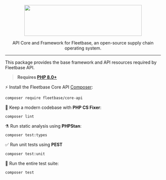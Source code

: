 <p align="center">
    <p align="center">
        <img src="https://flb-assets.s3.ap-southeast-1.amazonaws.com/static/fleetbase-logo-svg.svg" width="380" height="100" />
    </p>
    <p align="center">
        API Core and Framework for Fleetbase, an open-source supply chain operating system.
    </p>
</p>

------
This package provides the base framework and API resources required by Fleetbase API.

> **Requires [PHP 8.0+](https://php.net/releases/)**

⚡️ Install the Fleetbase Core API [Composer](https://getcomposer.org):

```bash
composer require fleetbase/core-api
```

🧹 Keep a modern codebase with **PHP CS Fixer**:
```bash
composer lint
```

⚗️ Run static analysis using **PHPStan**:
```bash
composer test:types
```

✅ Run unit tests using **PEST**
```bash
composer test:unit
```

🚀 Run the entire test suite:
```bash
composer test
```
